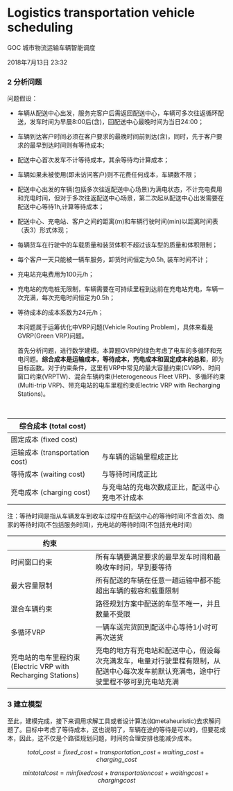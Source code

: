 # Logistics transportation vehicle scheduling

GOC 城市物流运输车辆智能调度

2018年7月13日 23:32

### 2 分析问题

问题假设：

- 车辆从配送中心出发，服务完客户后需返回配送中心，车辆可多次往返循环配送，发车时间为早晨8:00后(含)，回配送中心最晚时间为当日24:00；
- 车辆到达客户时间必须在客户要求的最晚时间前到达(含)，同时，先于客户要求的最早到达时间则有等待成本;
- 配送中心首次发车不计等待成本，其余等待均计算成本；
- 车辆如果未被使用(即未访问客户)则不花费任何成本，车辆数不限； 
- 配送中心出发的车辆(包括多次往返配送中心场景)为满电状态，不计充电费用和充电时间，但对于多次往返配送中心场景，第二次起从配送中心出发需要在配送中心等待1h,计算等待成本； 
- 配送中心、充电站、客户之间的距离(m)和车辆行驶时间(min)以距离时间表（表3）形式体现；  
- 每辆货车在行驶中的车载质量和装货体积不超过该车型的质量和体积限制； 
- 每个客户一天只能被一辆车服务，卸货时间恒定为0.5h, 装车时间不计； 
- 充电站充电费用为100元/h； 
- 充电站的充电桩无限制，车辆需要在可持续里程到达前在充电站充电，车辆一次充满，每次充电时间恒定为0.5h； 
- 等待成本的成本系数为24元/h；

   本问题属于运筹优化中VRP问题(Vehicle Routing Problem)，具体来看是GVRP(Green VRP)问题。

   首先分析问题，进行数学建模。本算题GVRP的绿色考虑了电车的多循环和充电问题。**综合成本是运输成本，等待成本，充电成本和固定成本的总和**，即为目标函数。对于约束条件，这里有VRP中常见的最大容量约束(CVRP)、时间窗口约束(VRPTW)、混合车辆约束(Heterogeneous Fleet VRP)、多循环约束(Multi-trip VRP)、带充电站的电车里程约束(Electric VRP with Recharging Stations)。


   ​	

| 综合成本 (total cost)          |                                                |
| ------------------------------ | ---------------------------------------------- |
| 固定成本 (fixed cost)          |                                                |
| 运输成本 (transportation cost) | 与车辆的运输里程成正比                         |
| 等待成本 (waiting cost)        | 与等待时间成正比                               |
| 充电成本 (charging cost)       | 与充电站的充电次数成正比，配送中心充电不计成本 |

注：等待时间是指从车辆发车到收车过程中在配送中心的等待时间(不含首次)、商家的等待时间(不包括服务时间)，充电站的等待时间(不包括充电时间)



| 约束                                                        |                                                              |
| ----------------------------------------------------------- | ------------------------------------------------------------ |
| 时间窗口约束                                                | 所有车辆要满足要求的最早发车时间和最晚收车时间，早到要等待   |
| 最大容量限制                                                | 所有配送的车辆在任意一趟运输中都不能超出车辆的载容和载重限制 |
| 混合车辆约束                                                | 路径规划方案中配送的车型不唯一，并且数量不受限               |
| 多循环VRP                                                   | 一辆车送完货回到配送中心等待1小时可再次送货                  |
| 充电站的电车里程约束(Electric VRP with Recharging Stations) | 充电的地方有充电站和配送中心，假设每次充满发车，电量对行驶里程有限制，从配送中心每次发车前默认充满电，途中行驶里程不够可到充电站充满 |



### 3 建立模型

​	至此，建模完成，接下来调用求解工具或者设计算法(如metaheuristic)去求解问题了。目标中考虑了等待成本，这也说明了，车辆在途的等待是可以的，但要花成本，因此，这不仅是个路径规划问题，时间的合理安排也能减少成本。  

$$  total\_cost = fixed\_cost+transportation\_cost+waiting\_cost+charging\_cost $$ 

$$ min{total cost} = min{fixed cost+transportation cost+waiting cost+charging cost} $$ 
